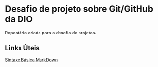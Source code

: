# Desafio de projeto sobre Git/GitHub da DIO
Repostório criado para o desafio de projetos.

## Links Úteis
[Sintaxe Básica MarkDown](https://www.markdownguide.org/basic-syntax/)

